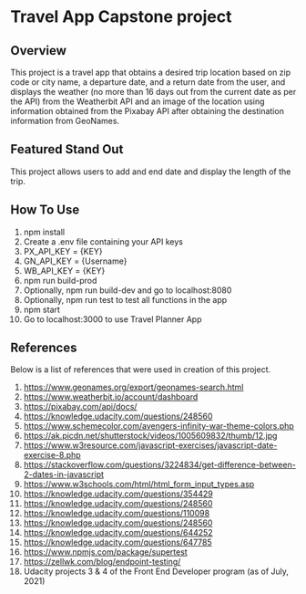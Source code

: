 # Travel App Capstone project

## Overview
This project is a travel app that obtains a desired trip location based on zip code or city name, a departure date, and a return date from the user, and displays the weather (no more than 16 days out from the current date as per the API) from the Weatherbit API and an image of the location using information obtained from the Pixabay API after obtaining the destination information from GeoNames.

## Featured Stand Out
This project allows users to add and end date and display the length of the trip.

## How To Use
1. npm install
2. Create a .env file containing your API keys
  1. PX_API_KEY = {KEY}
  2. GN_API_KEY = {Username}
  3. WB_API_KEY = {KEY}
3. npm run build-prod
  1. Optionally, npm run build-dev and go to localhost:8080
  2. Optionally, npm run test to test all functions in the app
4. npm start
5. Go to localhost:3000 to use Travel Planner App

## References
Below is a list of references that were used in creation of this project.

1. https://www.geonames.org/export/geonames-search.html
2. https://www.weatherbit.io/account/dashboard
3. https://pixabay.com/api/docs/
4. https://knowledge.udacity.com/questions/248560
5. https://www.schemecolor.com/avengers-infinity-war-theme-colors.php
6. https://ak.picdn.net/shutterstock/videos/1005609832/thumb/12.jpg
7. https://www.w3resource.com/javascript-exercises/javascript-date-exercise-8.php
8. https://stackoverflow.com/questions/3224834/get-difference-between-2-dates-in-javascript
9. https://www.w3schools.com/html/html_form_input_types.asp
10. https://knowledge.udacity.com/questions/354429
11. https://knowledge.udacity.com/questions/248560
12. https://knowledge.udacity.com/questions/110098
13. https://knowledge.udacity.com/questions/248560
14. https://knowledge.udacity.com/questions/644252
15. https://knowledge.udacity.com/questions/647785
16. https://www.npmjs.com/package/supertest
17. https://zellwk.com/blog/endpoint-testing/
18. Udacity projects 3 & 4 of the Front End Developer program (as of July, 2021)
